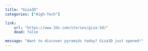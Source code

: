 ```yaml
---
title: "Giza3D"
categories: ["High-Tech"]

link:
    url: "https://www.3ds.com/stories/giza-3d/"
    dead: false

message: "Want to discover pyramids today? Giza3D just opened!"
---
```

